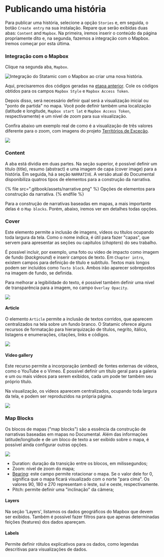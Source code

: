 # Publicando uma história

Para publicar uma história, selecione a opção `Stories` e, em seguida, o botão `Create entry` na sua instalação. Repare que serão exibidas duas abas: `Content` and `Mapbox`. Na primeira, iremos inserir o conteúdo da página propriamente dito e, na segunda, fazemos a integração com o Mapbox. Iremos começar por esta última.

### Integração com o Mapbox

Clique na segunda aba, `Mapbox`.

![Integração do Statamic com o Mapbox ao criar uma nova história.](.gitbook/assets/new\_entry.png)

Aqui, precisaremos dos códigos geradas na [etapa anterior](organizando-os-geodados-no-mapbox.md). Cole os códigos obtidos para os campos `Mapbox Style` e `Mapbox Access Token`.

Depois disso, será necessário definir qual será a visualização inicial ou "ponto de partida" no mapa. Você pode definir também uma localização (latitude e longitude, `Mapbox start lat` e `Mapbox Access Token`, respectivamente) e um nível de zoom para sua visualização.

Confira abaixo um exemplo real de como é a visualização de três valores diferente para o zoom, com imagens do projeto [Territórios de Exceção](./).

![](.gitbook/assets/3zooms.png)

### Content

A aba está dividia em duas partes. Na seção superior, é possível definir um título (title), resumo (abstract) e uma imagem de capa (cover image) para a história. Em seguida, há a seção `NARRATIVE`. A versão atual do Documental disponibiliza quatros tipos de elementos para a construção da narrativa.

{% file src=".gitbook/assets/narrative.png" %}
Opções de elementos para construção da narrativa.
{% endfile %}

Para a construção de narrativas baseadas em mapas, a mais importante delas é o `Map blocks`. Porém, abaixo, iremos ver em detalhes todas opções.

### Cover

Este elemento permite a inclusão de imagens, vídeos ou títulos ocupando toda largura da tela. Como o nome indica, é útil para fazer "capas", que servem para apresentar as seções ou capítulos (_chapters_) do seu trabalho.

É possível incluir, por exemplo, uma foto ou vídeo de impacto como imagem de fundo (_background_) e inserir campos de texto. Em `Chapter intro`, existem campos para definição de título e subtítulo. Textos mais longos podem ser incluídos como `Texto block`. Ambos irão aparecer sobrepostos na imagem de fundo, se definida.&#x20;

Para melhorar a legibilidade do texto, é possível também definir uma nível de transparência para a imagem, no campo `Overlay Opacity`.

![](.gitbook/assets/cover.png)

#### Article

O elemento `Article` permite a inclusão de textos corridos, que aparecem centralizados na tela sobre um fundo branco. O Statamic oferece alguns recursos de formatação para hierarquização de títulos, negrito, itálico, listagens e enumerações, citações, links e códigos.

![](.gitbook/assets/article.png)

#### Video gallery

Este recurso permite a incorporação (_embed)_ de fontes externas de vídeos, como o YouTube e o Vimeo. É possível definir um título geral para a galeria e um ou mais vídeos para serem exibidos, cada um pode ter também seu próprio título.

Na visualização, os vídeos aparecem centralizados, ocupando toda largura da tela, e podem ser reproduzidos na própria página.

![](.gitbook/assets/videogallery.png)

### Map Blocks

Os blocos de mapas ("map blocks") são a essência da construção de narrativas baseadas em mapas no Documental. Além das informações latitude/longitude e de um bloco de texto a ser exibido sobre o mapa, é possível ainda configurar outras opções.

![](.gitbook/assets/mapblocks.png)

* Duration: duração da transição entre os blocos, em milissegundos;
* Zoom: nível de zoom do mapa;
* [Bearing](https://docs.mapbox.com/help/glossary/bearing/): este campo permite rotacionar o mapa. Se o valor dele for 0, significa que o mapa ficará visualizado com o norte "para cima". Os valores 90, 180 e 270 representam o leste, sul e oeste, respectivamente.&#x20;
* Pitch: permite definir uma "inclinação" da câmera;

#### Layers

Na seção 'Layers', listamos os dados geográficos do Mapbox que devem ser exibidos. Também é possível fazer filtros para que apenas determinadas feições (features) dos dados apareçam.

#### Labels

Permite definir rótulos explicativos para os dados, como legendas descritivas para visualizações de dados.

